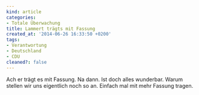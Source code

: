 ```yaml
---
kind: article
categories:
- Totale Überwachung
title: Lammert trägts mit Fassung
created_at: '2014-06-26 16:33:50 +0200'
tags:
- Verantwortung
- Deutschland
- CDU
cleaned?: false
---
```


Ach er trägt es mit Fassung. Na dann. Ist doch alles wunder­bar. Warum
stellen wir uns eigentlich noch so an. Einfach mal mit mehr Fassung
tragen.
